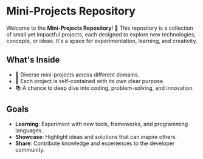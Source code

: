 # Mini-Projects Repository

Welcome to the **Mini-Projects Repository**! 🎉 This repository is a collection of small yet impactful projects, each designed to explore new technologies, concepts, or ideas. It's a space for experimentation, learning, and creativity.

## What's Inside

- 🌟 Diverse mini-projects across different domains.
- 🚀 Each project is self-contained with its own clear purpose.
- 📚 A chance to deep dive into coding, problem-solving, and innovation.

## Goals

- **Learning**: Experiment with new tools, frameworks, and programming languages.
- **Showcase**: Highlight ideas and solutions that can inspire others.
- **Share**: Contribute knowledge and experiences to the developer community.
